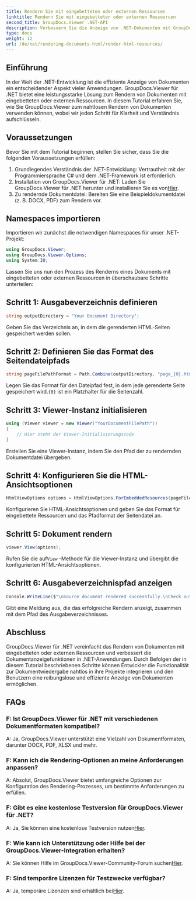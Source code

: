 ```yaml
---
title: Rendern Sie mit eingebetteten oder externen Ressourcen
linktitle: Rendern Sie mit eingebetteten oder externen Ressourcen
second_title: GroupDocs.Viewer .NET-API
description: Verbessern Sie die Anzeige von .NET-Dokumenten mit GroupDocs.Viewer für eine nahtlose Darstellung. Befolgen Sie unser Tutorial für eine effiziente Integration und ein hervorragendes Benutzererlebnis.
type: docs
weight: 12
url: /de/net/rendering-documents-html/render-html-resources/
---
```

## Einführung

In der Welt der .NET-Entwicklung ist die effiziente Anzeige von Dokumenten ein entscheidender Aspekt vieler Anwendungen. GroupDocs.Viewer für .NET bietet eine leistungsstarke Lösung zum Rendern von Dokumenten mit eingebetteten oder externen Ressourcen. In diesem Tutorial erfahren Sie, wie Sie GroupDocs.Viewer zum nahtlosen Rendern von Dokumenten verwenden können, wobei wir jeden Schritt für Klarheit und Verständnis aufschlüsseln.

## Voraussetzungen

Bevor Sie mit dem Tutorial beginnen, stellen Sie sicher, dass Sie die folgenden Voraussetzungen erfüllen:

1. Grundlegendes Verständnis der .NET-Entwicklung: Vertrautheit mit der Programmiersprache C# und dem .NET-Framework ist erforderlich.
2.  Installation von GroupDocs.Viewer für .NET: Laden Sie GroupDocs.Viewer für .NET herunter und installieren Sie es von[Hier](https://releases.groupdocs.com/viewer/net/).
3. Zu rendernde Dokumentdatei: Bereiten Sie eine Beispieldokumentdatei (z. B. DOCX, PDF) zum Rendern vor.

## Namespaces importieren

Importieren wir zunächst die notwendigen Namespaces für unser .NET-Projekt:

```csharp
using GroupDocs.Viewer;
using GroupDocs.Viewer.Options;
using System.IO;
```

Lassen Sie uns nun den Prozess des Renderns eines Dokuments mit eingebetteten oder externen Ressourcen in überschaubare Schritte unterteilen:

## Schritt 1: Ausgabeverzeichnis definieren

```csharp
string outputDirectory = "Your Document Directory";
```

Geben Sie das Verzeichnis an, in dem die gerenderten HTML-Seiten gespeichert werden sollen.

## Schritt 2: Definieren Sie das Format des Seitendateipfads

```csharp
string pageFilePathFormat = Path.Combine(outputDirectory, "page_{0}.html");
```

Legen Sie das Format für den Dateipfad fest, in dem jede gerenderte Seite gespeichert wird.`{0}` ist ein Platzhalter für die Seitenzahl.

## Schritt 3: Viewer-Instanz initialisieren

```csharp
using (Viewer viewer = new Viewer("YourDocumentFilePath"))
{
    // Hier steht der Viewer-Initialisierungscode
}
```

Erstellen Sie eine Viewer-Instanz, indem Sie den Pfad der zu rendernden Dokumentdatei übergeben.

## Schritt 4: Konfigurieren Sie die HTML-Ansichtsoptionen

```csharp
HtmlViewOptions options = HtmlViewOptions.ForEmbeddedResources(pageFilePathFormat);
```

Konfigurieren Sie HTML-Ansichtsoptionen und geben Sie das Format für eingebettete Ressourcen und das Pfadformat der Seitendatei an.

## Schritt 5: Dokument rendern

```csharp
viewer.View(options);
```

 Rufen Sie die auf`View` -Methode für die Viewer-Instanz und übergibt die konfigurierten HTML-Ansichtsoptionen.

## Schritt 6: Ausgabeverzeichnispfad anzeigen

```csharp
Console.WriteLine($"\nSource document rendered successfully.\nCheck output in: {outputDirectory}");
```

Gibt eine Meldung aus, die das erfolgreiche Rendern anzeigt, zusammen mit dem Pfad des Ausgabeverzeichnisses.

## Abschluss

GroupDocs.Viewer für .NET vereinfacht das Rendern von Dokumenten mit eingebetteten oder externen Ressourcen und verbessert die Dokumentanzeigefunktionen in .NET-Anwendungen. Durch Befolgen der in diesem Tutorial beschriebenen Schritte können Entwickler die Funktionalität zur Dokumentwiedergabe nahtlos in ihre Projekte integrieren und den Benutzern eine reibungslose und effiziente Anzeige von Dokumenten ermöglichen.

## FAQs

### F: Ist GroupDocs.Viewer für .NET mit verschiedenen Dokumentformaten kompatibel?

A: Ja, GroupDocs.Viewer unterstützt eine Vielzahl von Dokumentformaten, darunter DOCX, PDF, XLSX und mehr.

### F: Kann ich die Rendering-Optionen an meine Anforderungen anpassen?

A: Absolut, GroupDocs.Viewer bietet umfangreiche Optionen zur Konfiguration des Rendering-Prozesses, um bestimmte Anforderungen zu erfüllen.

### F: Gibt es eine kostenlose Testversion für GroupDocs.Viewer für .NET?

 A: Ja, Sie können eine kostenlose Testversion nutzen[Hier](https://releases.groupdocs.com/).

### F: Wie kann ich Unterstützung oder Hilfe bei der GroupDocs.Viewer-Integration erhalten?

 A: Sie können Hilfe im GroupDocs.Viewer-Community-Forum suchen[Hier](https://forum.groupdocs.com/c/viewer/9).

### F: Sind temporäre Lizenzen für Testzwecke verfügbar?

 A: Ja, temporäre Lizenzen sind erhältlich bei[Hier](https://purchase.groupdocs.com/temporary-license/).